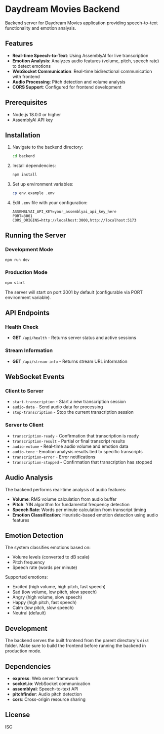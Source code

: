# Daydream Movies Backend

Backend server for Daydream Movies application providing speech-to-text functionality and emotion analysis.

## Features

- **Real-time Speech-to-Text**: Using AssemblyAI for live transcription
- **Emotion Analysis**: Analyzes audio features (volume, pitch, speech rate) to detect emotions
- **WebSocket Communication**: Real-time bidirectional communication with frontend
- **Audio Processing**: Pitch detection and volume analysis
- **CORS Support**: Configured for frontend development

## Prerequisites

- Node.js 18.0.0 or higher
- AssemblyAI API key

## Installation

1. Navigate to the backend directory:
   ```bash
   cd backend
   ```

2. Install dependencies:
   ```bash
   npm install
   ```

3. Set up environment variables:
   ```bash
   cp env.example .env
   ```

4. Edit `.env` file with your configuration:
   ```
   ASSEMBLYAI_API_KEY=your_assemblyai_api_key_here
   PORT=3001
   CORS_ORIGINS=http://localhost:3000,http://localhost:5173
   ```

## Running the Server

### Development Mode
```bash
npm run dev
```

### Production Mode
```bash
npm start
```

The server will start on port 3001 by default (configurable via PORT environment variable).

## API Endpoints

### Health Check
- **GET** `/api/health` - Returns server status and active sessions

### Stream Information
- **GET** `/api/stream-info` - Returns stream URL information

## WebSocket Events

### Client to Server
- `start-transcription` - Start a new transcription session
- `audio-data` - Send audio data for processing
- `stop-transcription` - Stop the current transcription session

### Server to Client
- `transcription-ready` - Confirmation that transcription is ready
- `transcription-result` - Partial or final transcript results
- `audio-volume` - Real-time audio volume and emotion data
- `audio-tone` - Emotion analysis results tied to specific transcripts
- `transcription-error` - Error notifications
- `transcription-stopped` - Confirmation that transcription has stopped

## Audio Analysis

The backend performs real-time analysis of audio features:

- **Volume**: RMS volume calculation from audio buffer
- **Pitch**: YIN algorithm for fundamental frequency detection
- **Speech Rate**: Words per minute calculation from transcript timing
- **Emotion Classification**: Heuristic-based emotion detection using audio features

## Emotion Detection

The system classifies emotions based on:
- Volume levels (converted to dB scale)
- Pitch frequency
- Speech rate (words per minute)

Supported emotions:
- Excited (high volume, high pitch, fast speech)
- Sad (low volume, low pitch, slow speech)
- Angry (high volume, slow speech)
- Happy (high pitch, fast speech)
- Calm (low pitch, slow speech)
- Neutral (default)

## Development

The backend serves the built frontend from the parent directory's `dist` folder. Make sure to build the frontend before running the backend in production mode.

## Dependencies

- **express**: Web server framework
- **socket.io**: WebSocket communication
- **assemblyai**: Speech-to-text API
- **pitchfinder**: Audio pitch detection
- **cors**: Cross-origin resource sharing

## License

ISC
